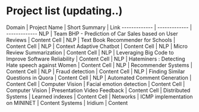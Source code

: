 
# Project list (updating..)


Domain | Project Name  | Short Summary | Link
------------- | -------------  | -------------
 NLP | Team BHP - Prediction of Car Sales based on User Reviews | Content Cell |
 NLP | Text Book Recommender for Schools | Content Cell |
 NLP | Context Adaptive Chatbot   | Content Cell |
 NLP | Micro Review Summarization  | Content Cell |
 NLP | Leveraging Big Code to Improve Software Reliability  | Content Cell |
 NLP | Hateminers : Detecting Hate speech against Women  | Content Cell |
 NLP | Recommender Systems  | Content Cell |
 NLP | Fraud detection | Content Cell |
 NLP | Finding Similar Questions in Quora  | Content Cell  |
 NLP | Automated Comment Generation   | Content Cell  |
 Computer Vision | Facial emotion detection  | Content Cell  |
 Computer Vision | Presentation Video Feedback  | Content Cell  |
 Distributed Systems | Learned indexes | Content Cell  |
 Networks | ICMP implementation on MININET | Content
 Systems | Iridium | Content



